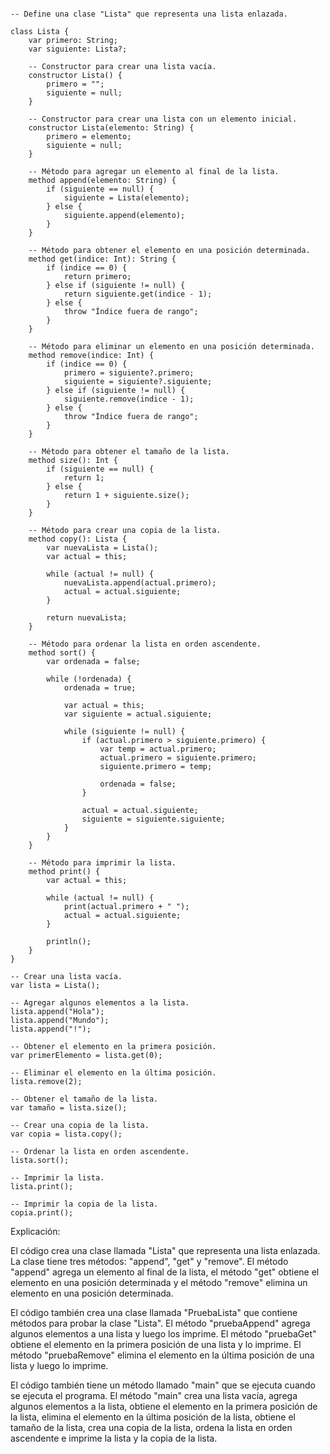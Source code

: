 ```cool

-- Define una clase "Lista" que representa una lista enlazada.

class Lista {
    var primero: String;
    var siguiente: Lista?;

    -- Constructor para crear una lista vacía.
    constructor Lista() {
        primero = "";
        siguiente = null;
    }

    -- Constructor para crear una lista con un elemento inicial.
    constructor Lista(elemento: String) {
        primero = elemento;
        siguiente = null;
    }

    -- Método para agregar un elemento al final de la lista.
    method append(elemento: String) {
        if (siguiente == null) {
            siguiente = Lista(elemento);
        } else {
            siguiente.append(elemento);
        }
    }

    -- Método para obtener el elemento en una posición determinada.
    method get(indice: Int): String {
        if (indice == 0) {
            return primero;
        } else if (siguiente != null) {
            return siguiente.get(indice - 1);
        } else {
            throw "Índice fuera de rango";
        }
    }

    -- Método para eliminar un elemento en una posición determinada.
    method remove(indice: Int) {
        if (indice == 0) {
            primero = siguiente?.primero;
            siguiente = siguiente?.siguiente;
        } else if (siguiente != null) {
            siguiente.remove(indice - 1);
        } else {
            throw "Índice fuera de rango";
        }
    }

    -- Método para obtener el tamaño de la lista.
    method size(): Int {
        if (siguiente == null) {
            return 1;
        } else {
            return 1 + siguiente.size();
        }
    }

    -- Método para crear una copia de la lista.
    method copy(): Lista {
        var nuevaLista = Lista();
        var actual = this;

        while (actual != null) {
            nuevaLista.append(actual.primero);
            actual = actual.siguiente;
        }

        return nuevaLista;
    }

    -- Método para ordenar la lista en orden ascendente.
    method sort() {
        var ordenada = false;

        while (!ordenada) {
            ordenada = true;

            var actual = this;
            var siguiente = actual.siguiente;

            while (siguiente != null) {
                if (actual.primero > siguiente.primero) {
                    var temp = actual.primero;
                    actual.primero = siguiente.primero;
                    siguiente.primero = temp;

                    ordenada = false;
                }

                actual = actual.siguiente;
                siguiente = siguiente.siguiente;
            }
        }
    }

    -- Método para imprimir la lista.
    method print() {
        var actual = this;

        while (actual != null) {
            print(actual.primero + " ");
            actual = actual.siguiente;
        }

        println();
    }
}

-- Crear una lista vacía.
var lista = Lista();

-- Agregar algunos elementos a la lista.
lista.append("Hola");
lista.append("Mundo");
lista.append("!");

-- Obtener el elemento en la primera posición.
var primerElemento = lista.get(0);

-- Eliminar el elemento en la última posición.
lista.remove(2);

-- Obtener el tamaño de la lista.
var tamaño = lista.size();

-- Crear una copia de la lista.
var copia = lista.copy();

-- Ordenar la lista en orden ascendente.
lista.sort();

-- Imprimir la lista.
lista.print();

-- Imprimir la copia de la lista.
copia.print();

```

Explicación:

El código crea una clase llamada "Lista" que representa una lista enlazada. La clase tiene tres métodos: "append", "get" y "remove". El método "append" agrega un elemento al final de la lista, el método "get" obtiene el elemento en una posición determinada y el método "remove" elimina un elemento en una posición determinada.

El código también crea una clase llamada "PruebaLista" que contiene métodos para probar la clase "Lista". El método "pruebaAppend" agrega algunos elementos a una lista y luego los imprime. El método "pruebaGet" obtiene el elemento en la primera posición de una lista y lo imprime. El método "pruebaRemove" elimina el elemento en la última posición de una lista y luego lo imprime.

El código también tiene un método llamado "main" que se ejecuta cuando se ejecuta el programa. El método "main" crea una lista vacía, agrega algunos elementos a la lista, obtiene el elemento en la primera posición de la lista, elimina el elemento en la última posición de la lista, obtiene el tamaño de la lista, crea una copia de la lista, ordena la lista en orden ascendente e imprime la lista y la copia de la lista.